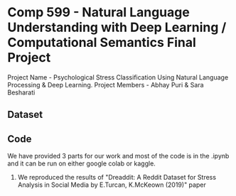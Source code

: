 # Comp 599 - Natural Language Understanding with Deep Learning / Computational Semantics Final Project
Project Name - Psychological Stress Classification Using Natural Language Processing & Deep Learning.
Project Members - Abhay Puri & Sara Besharati

## Dataset

## Code 
We have provided 3 parts for our work and most of the code is in the .ipynb and it can be run on either google colab or kaggle.

1. We reproduced the results of "Dreaddit: A Reddit Dataset for Stress Analysis in Social Media by E.Turcan, K.McKeown (2019)" paper 
